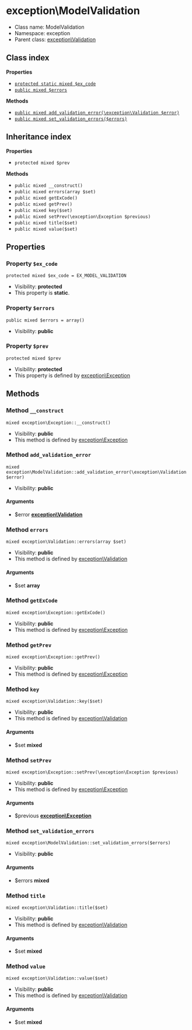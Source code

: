 # exception\ModelValidation






* Class name: ModelValidation
* Namespace: exception
* Parent class: [exception\Validation](../exception/Validation.md)




## Class index

**Properties**
* [`protected static mixed $ex_code`](#property-ex_code)
* [`public mixed $errors`](#property-errors)

**Methods**
* [`public mixed add_validation_error(\exception\Validation $error)`](#method-add_validation_error)
* [`public mixed set_validation_errors($errors)`](#method-set_validation_errors)


## Inheritance index

**Properties**
* `protected mixed $prev`

**Methods**
* `public mixed __construct()`
* `public mixed errors(array $set)`
* `public mixed getExCode()`
* `public mixed getPrev()`
* `public mixed key($set)`
* `public mixed setPrev(\exception\Exception $previous)`
* `public mixed title($set)`
* `public mixed value($set)`



Properties
----------


### Property `$ex_code`

```
protected mixed $ex_code = EX_MODEL_VALIDATION
```





* Visibility: **protected**
* This property is **static**.


### Property `$errors`

```
public mixed $errors = array()
```





* Visibility: **public**


### Property `$prev`

```
protected mixed $prev
```





* Visibility: **protected**
* This property is defined by [exception\Exception](../exception/Exception.md)


Methods
-------


### Method `__construct`

```
mixed exception\Exception::__construct()
```





* Visibility: **public**
* This method is defined by [exception\Exception](../exception/Exception.md)



### Method `add_validation_error`

```
mixed exception\ModelValidation::add_validation_error(\exception\Validation $error)
```





* Visibility: **public**

#### Arguments

* $error **[exception\Validation](../exception/Validation.md)**



### Method `errors`

```
mixed exception\Validation::errors(array $set)
```





* Visibility: **public**
* This method is defined by [exception\Validation](../exception/Validation.md)

#### Arguments

* $set **array**



### Method `getExCode`

```
mixed exception\Exception::getExCode()
```





* Visibility: **public**
* This method is defined by [exception\Exception](../exception/Exception.md)



### Method `getPrev`

```
mixed exception\Exception::getPrev()
```





* Visibility: **public**
* This method is defined by [exception\Exception](../exception/Exception.md)



### Method `key`

```
mixed exception\Validation::key($set)
```





* Visibility: **public**
* This method is defined by [exception\Validation](../exception/Validation.md)

#### Arguments

* $set **mixed**



### Method `setPrev`

```
mixed exception\Exception::setPrev(\exception\Exception $previous)
```





* Visibility: **public**
* This method is defined by [exception\Exception](../exception/Exception.md)

#### Arguments

* $previous **[exception\Exception](../exception/Exception.md)**



### Method `set_validation_errors`

```
mixed exception\ModelValidation::set_validation_errors($errors)
```





* Visibility: **public**

#### Arguments

* $errors **mixed**



### Method `title`

```
mixed exception\Validation::title($set)
```





* Visibility: **public**
* This method is defined by [exception\Validation](../exception/Validation.md)

#### Arguments

* $set **mixed**



### Method `value`

```
mixed exception\Validation::value($set)
```





* Visibility: **public**
* This method is defined by [exception\Validation](../exception/Validation.md)

#### Arguments

* $set **mixed**


